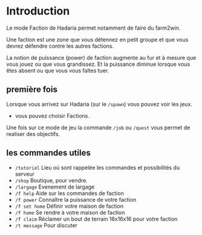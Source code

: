 # Introduction
Le mode Faction de Hadaria permet notamment de faire du farm2win.

Une faction est une zone que vous détennez en petit groupe et que vous devrez défendre contre les autres factions.

La notion de puissance (power) de faction augmente au fur et à mesure que vous jouez ou que vous grandissez. 
Et la puissance diminue lorsque vous êtes absent ou que vous vous faîtes tuer.

## première fois
Lorsque vous arrivez sur Hadaria (sur le `/spawn`) vous pouvez voir les jeux.
 - vous pouvez choisir Factions.


Une fois sur ce mode de jeu la commande `/job` ou `/quest` vous permet de realiser des objectifs.


## les commandes utiles

 - `/tutoriel` Lieu où sont rappelée les commandes et possibilités du serveur
 - `/shop` Boutique, pour vendre.
 - `/largage` Evenement de largage
 - `/f help` Aide sur les commandes de faction
 - `/f power` Connaître la puissance de votre faction
 - `/f set home` Définir votre maison de faction
 - `/f home` Se rendre à votre maison de faction
 - `/f claim` Réclamer un bout de terrain 16x16x16 pour votre faction
 - `/t message` Pour discuter
 
